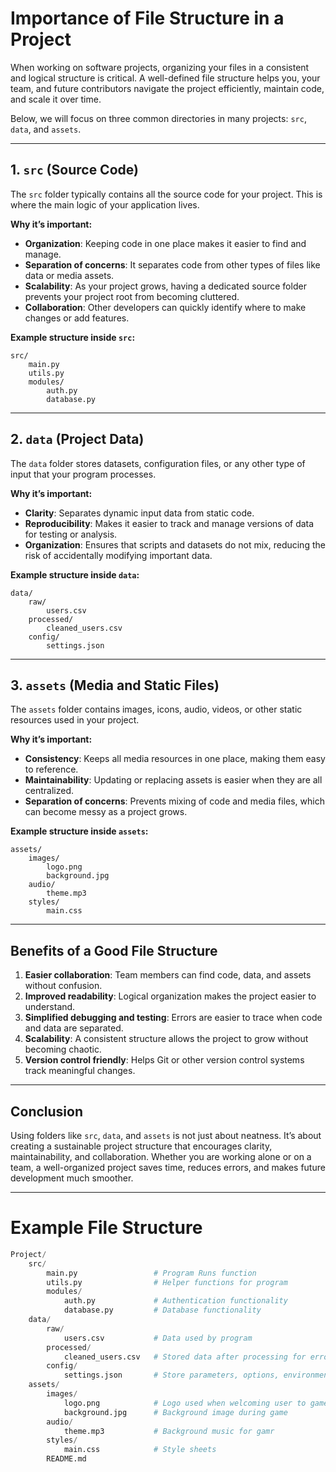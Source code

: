 # Importance of File Structure in a Project

When working on software projects, organizing your files in a consistent and logical structure is critical. A well-defined file structure helps you, your team, and future contributors navigate the project efficiently, maintain code, and scale it over time.

Below, we will focus on three common directories in many projects: `src`, `data`, and `assets`.

---

## 1. `src` (Source Code)

The `src` folder typically contains all the source code for your project. This is where the main logic of your application lives.

**Why it’s important:**

- **Organization**: Keeping code in one place makes it easier to find and manage.
- **Separation of concerns**: It separates code from other types of files like data or media assets.
- **Scalability**: As your project grows, having a dedicated source folder prevents your project root from becoming cluttered.
- **Collaboration**: Other developers can quickly identify where to make changes or add features.

**Example structure inside `src`:**

```
src/
    main.py
    utils.py
    modules/
        auth.py
        database.py
```

---

## 2. `data` (Project Data)

The `data` folder stores datasets, configuration files, or any other type of input that your program processes.

**Why it’s important:**

- **Clarity**: Separates dynamic input data from static code.
- **Reproducibility**: Makes it easier to track and manage versions of data for testing or analysis.
- **Organization**: Ensures that scripts and datasets do not mix, reducing the risk of accidentally modifying important data.

**Example structure inside `data`:**

```
data/
    raw/
        users.csv
    processed/
        cleaned_users.csv
    config/
        settings.json
```

---

## 3. `assets` (Media and Static Files)

The `assets` folder contains images, icons, audio, videos, or other static resources used in your project.

**Why it’s important:**

- **Consistency**: Keeps all media resources in one place, making them easy to reference.
- **Maintainability**: Updating or replacing assets is easier when they are all centralized.
- **Separation of concerns**: Prevents mixing of code and media files, which can become messy as a project grows.

**Example structure inside `assets`:**

```
assets/
    images/
        logo.png
        background.jpg
    audio/
        theme.mp3
    styles/
        main.css
```

---

## Benefits of a Good File Structure

1. **Easier collaboration**: Team members can find code, data, and assets without confusion.
2. **Improved readability**: Logical organization makes the project easier to understand.
3. **Simplified debugging and testing**: Errors are easier to trace when code and data are separated.
4. **Scalability**: A consistent structure allows the project to grow without becoming chaotic.
5. **Version control friendly**: Helps Git or other version control systems track meaningful changes.

---

## Conclusion

Using folders like `src`, `data`, and `assets` is not just about neatness. It’s about creating a sustainable project structure that encourages clarity, maintainability, and collaboration. Whether you are working alone or on a team, a well-organized project saves time, reduces errors, and makes future development much smoother.

---

# Example File Structure

```python
Project/
    src/
        main.py                 # Program Runs function
        utils.py                # Helper functions for program
        modules/
            auth.py             # Authentication functionality
            database.py         # Database functionality
    data/
        raw/
            users.csv           # Data used by program
        processed/
            cleaned_users.csv   # Stored data after processing for errors/sorting
        config/
            settings.json       # Store parameters, options, environment settings... etc
    assets/
        images/
            logo.png            # Logo used when welcoming user to game
            background.jpg      # Background image during game
        audio/
            theme.mp3           # Background music for gamr
        styles/
            main.css            # Style sheets
        README.md

```